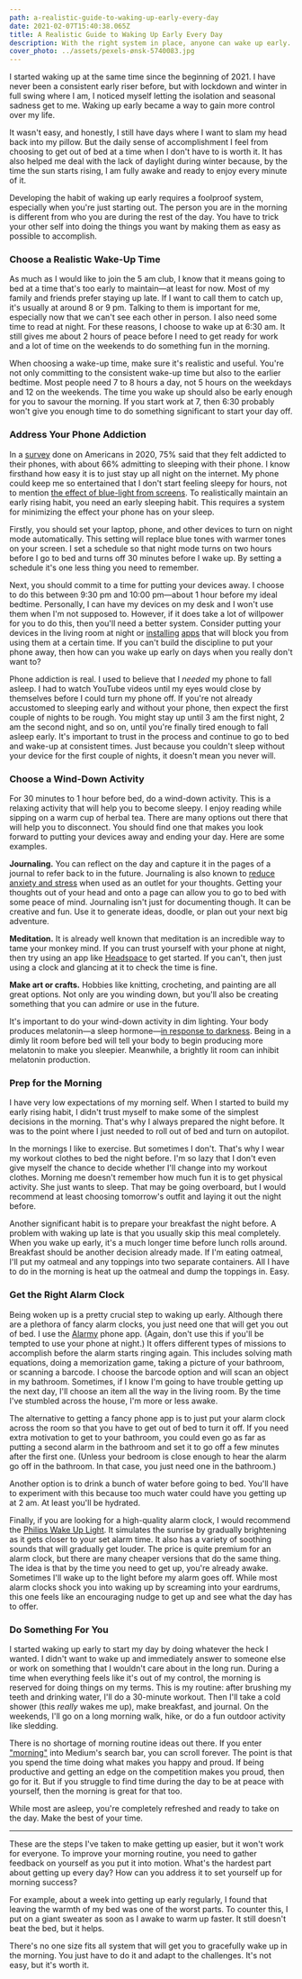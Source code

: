 ```yaml
---
path: a-realistic-guide-to-waking-up-early-every-day
date: 2021-02-07T15:40:38.065Z
title: A Realistic Guide to Waking Up Early Every Day
description: With the right system in place, anyone can wake up early.
cover_photo: ../assets/pexels-ønsk-5740083.jpg
---
```

<!--StartFragment-->

I started waking up at the same time since the beginning of 2021. I have never been a consistent early riser before, but with lockdown and winter in full swing where I am, I noticed myself letting the isolation and seasonal sadness get to me. Waking up early became a way to gain more control over my life.

It wasn't easy, and honestly, I still have days where I want to slam my head back into my pillow. But the daily sense of accomplishment I feel from choosing to get out of bed at a time when I don't have to is worth it. It has also helped me deal with the lack of daylight during winter because, by the time the sun starts rising, I am fully awake and ready to enjoy every minute of it.

Developing the habit of waking up early requires a foolproof system, especially when you're just starting out. The person you are in the morning is different from who you are during the rest of the day. You have to trick your other self into doing the things you want by making them as easy as possible to accomplish.

### Choose a Realistic Wake-Up Time

As much as I would like to join the 5 am club, I know that it means going to bed at a time that's too early to maintain—at least for now. Most of my family and friends prefer staying up late. If I want to call them to catch up, it's usually at around 8 or 9 pm. Talking to them is important for me, especially now that we can't see each other in person. I also need some time to read at night. For these reasons, I choose to wake up at 6:30 am. It still gives me about 2 hours of peace before I need to get ready for work and a lot of time on the weekends to do something fun in the morning.

When choosing a wake-up time, make sure it's realistic and useful. You're not only committing to the consistent wake-up time but also to the earlier bedtime. Most people need 7 to 8 hours a day, not 5 hours on the weekdays and 12 on the weekends. The time you wake up should also be early enough for you to savour the morning. If you start work at 7, then 6:30 probably won't give you enough time to do something significant to start your day off.

### Address Your Phone Addiction

In a [survey](https://www.reviews.org/mobile/cell-phone-addiction/#Smart_Phone_Addiction_Stats) done on Americans in 2020, 75% said that they felt addicted to their phones, with about 66% admitting to sleeping with their phone. I know firsthand how easy it is to just stay up all night on the internet. My phone could keep me so entertained that I don't start feeling sleepy for hours, not to mention [the effect of blue-light from screens](https://www.sleepfoundation.org/children-and-sleep/how-blue-light-affects-kids-sleep). To realistically maintain an early rising habit, you need an early sleeping habit. This requires a system for minimizing the effect your phone has on your sleep.

Firstly, you should set your laptop, phone, and other devices to turn on night mode automatically. This setting will replace blue tones with warmer tones on your screen. I set a schedule so that night mode turns on two hours before I go to bed and turns off 30 minutes before I wake up. By setting a schedule it's one less thing you need to remember.

Next, you should commit to a time for putting your devices away. I choose to do this between 9:30 pm and 10:00 pm—about 1 hour before my ideal bedtime. Personally, I can have my devices on my desk and I won't use them when I'm not supposed to. However, if it does take a lot of willpower for you to do this, then you'll need a better system. Consider putting your devices in the living room at night or [installing](https://getcoldturkey.com/features/) [apps](https://www.inc.com/jeremy-goldman/6-apps-to-stop-your-smartphone-addiction.html) that will block you from using them at a certain time. If you can't build the discipline to put your phone away, then how can you wake up early on days when you really don't want to?

Phone addiction is real. I used to believe that I *needed* my phone to fall asleep. I had to watch YouTube videos until my eyes would close by themselves before I could turn my phone off. If you're not already accustomed to sleeping early and without your phone, then expect the first couple of nights to be rough. You might stay up until 3 am the first night, 2 am the second night, and so on, until you're finally tired enough to fall asleep early. It's important to trust in the process and continue to go to bed and wake-up at consistent times. Just because you couldn't sleep without your device for the first couple of nights, it doesn't mean you never will.

### Choose a Wind-Down Activity

For 30 minutes to 1 hour before bed, do a wind-down activity. This is a relaxing activity that will help you to become sleepy. I enjoy reading while sipping on a warm cup of herbal tea. There are many options out there that will help you to disconnect. You should find one that makes you look forward to putting your devices away and ending your day. Here are some examples.

**Journaling.** You can reflect on the day and capture it in the pages of a journal to refer back to in the future. Journaling is also known to [reduce anxiety and stress](https://www.urmc.rochester.edu/encyclopedia/content.aspx?ContentID=4552&ContentTypeID=1) when used as an outlet for your thoughts. Getting your thoughts out of your head and onto a page can allow you to go to bed with some peace of mind. Journaling isn't just for documenting though. It can be creative and fun. Use it to generate ideas, doodle, or plan out your next big adventure.

**Meditation.** It is already well known that meditation is an incredible way to tame your monkey mind. If you can trust yourself with your phone at night, then try using an app like [Headspace](https://www.headspace.com/) to get started. If you can't, then just using a clock and glancing at it to check the time is fine.

**Make art or crafts.** Hobbies like knitting, crocheting, and painting are all great options. Not only are you winding down, but you'll also be creating something that you can admire or use in the future.

It's important to do your wind-down activity in dim lighting. Your body produces melatonin—a sleep hormone—[in response to darkness](https://www.sleepfoundation.org/bedroom-environment/light-and-sleep). Being in a dimly lit room before bed will tell your body to begin producing more melatonin to make you sleepier. Meanwhile, a brightly lit room can inhibit melatonin production.

### Prep for the Morning

I have very low expectations of my morning self. When I started to build my early rising habit, I didn't trust myself to make some of the simplest decisions in the morning. That's why I always prepared the night before. It was to the point where I just needed to roll out of bed and turn on autopilot.

In the mornings I like to exercise. But sometimes I don't. That's why I wear my workout clothes to bed the night before. I'm so lazy that I don't even give myself the chance to decide whether I'll change into my workout clothes. Morning me doesn't remember how much fun it is to get physical activity. She just wants to sleep. That may be going overboard, but I would recommend at least choosing tomorrow's outfit and laying it out the night before.

Another significant habit is to prepare your breakfast the night before. A problem with waking up late is that you usually skip this meal completely. When you wake up early, it's a much longer time before lunch rolls around. Breakfast should be another decision already made. If I'm eating oatmeal, I'll put my oatmeal and any toppings into two separate containers. All I have to do in the morning is heat up the oatmeal and dump the toppings in. Easy.

### Get the Right Alarm Clock

Being woken up is a pretty crucial step to waking up early. Although there are a plethora of fancy alarm clocks, you just need one that will get you out of bed. I use the [Alarmy](https://apps.apple.com/ca/app/morning-alarm-clock-alarmy/id1163786766) phone app. (Again, don't use this if you'll be tempted to use your phone at night.) It offers different types of missions to accomplish before the alarm starts ringing again. This includes solving math equations, doing a memorization game, taking a picture of your bathroom, or scanning a barcode. I choose the barcode option and will scan an object in my bathroom. Sometimes, if I know I'm going to have trouble getting up the next day, I'll choose an item all the way in the living room. By the time I've stumbled across the house, I'm more or less awake.

The alternative to getting a fancy phone app is to just put your alarm clock across the room so that you have to get out of bed to turn it off. If you need extra motivation to get to your bathroom, you could even go as far as putting a second alarm in the bathroom and set it to go off a few minutes after the first one. (Unless your bedroom is close enough to hear the alarm go off in the bathroom. In that case, you just need one in the bathroom.)

Another option is to drink a bunch of water before going to bed. You'll have to experiment with this because too much water could have you getting up at 2 am. At least you'll be hydrated.

Finally, if you are looking for a high-quality alarm clock, I would recommend the [Philips Wake Up Light](https://www.philips.ca/c-p/HF3520_60/smartsleep-wake-up-light). It simulates the sunrise by gradually brightening as it gets closer to your set alarm time. It also has a variety of soothing sounds that will gradually get louder. The price is quite premium for an alarm clock, but there are many cheaper versions that do the same thing. The idea is that by the time you need to get up, you're already awake. Sometimes I'll wake up to the light before my alarm goes off. While most alarm clocks shock you into waking up by screaming into your eardrums, this one feels like an encouraging nudge to get up and see what the day has to offer.

### Do Something For You

I started waking up early to start my day by doing whatever the heck I wanted. I didn't want to wake up and immediately answer to someone else or work on something that I wouldn't care about in the long run. During a time when everything feels like it's out of my control, the morning is reserved for doing things on my terms. This is my routine: after brushing my teeth and drinking water, I'll do a 30-minute workout. Then I'll take a cold shower (this *really* wakes me up), make breakfast, and journal. On the weekends, I'll go on a long morning walk, hike, or do a fun outdoor activity like sledding.

There is no shortage of morning routine ideas out there. If you enter ["morning"](https://medium.com/search?q=morning) into Medium's search bar, you can scroll forever. The point is that you spend the time doing what makes you happy and proud. If being productive and getting an edge on the competition makes you proud, then go for it. But if you struggle to find time during the day to be at peace with yourself, then the morning is great for that too.

While most are asleep, you're completely refreshed and ready to take on the day. Make the best of your time.

- - -

These are the steps I've taken to make getting up easier, but it won't work for everyone. To improve your morning routine, you need to gather feedback on yourself as you put it into motion. What's the hardest part about getting up every day? How can you address it to set yourself up for morning success?

For example, about a week into getting up early regularly, I found that leaving the warmth of my bed was one of the worst parts. To counter this, I put on a giant sweater as soon as I awake to warm up faster. It still doesn't beat the bed, but it helps.

There's no one size fits all system that will get you to gracefully wake up in the morning. You just have to do it and adapt to the challenges. It's not easy, but it's worth it.

<!--EndFragment-->